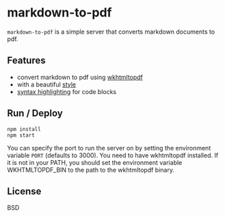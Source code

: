 # markdown-to-pdf

`markdown-to-pdf` is a simple server that converts markdown documents to pdf.

## Features

* convert markdown to pdf using [wkhtmltopdf](http://wkhtmltopdf.org/)
* with a beautiful [style](https://github.com/mixu/markdown-styles)
* [syntax highlighting](https://highlightjs.org/) for code blocks

## Run / Deploy
```
npm install
npm start
```
You can specify the port to run the server on by setting the environment variable `PORT` (defaults to 3000).
You need to have wkhtmltopdf installed. If it is not in your PATH, you should set the environment variable
WKHTMLTOPDF_BIN to the path to the wkhtmltopdf binary.

## License
BSD
